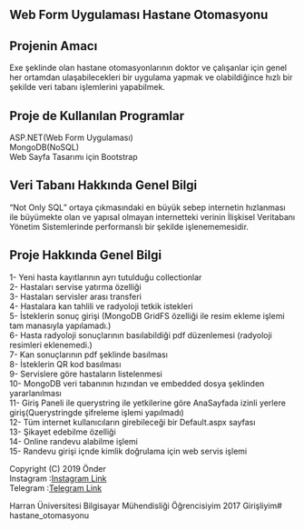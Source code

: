 ## Web Form Uygulaması Hastane Otomasyonu

## Projenin Amacı
Exe şeklinde olan hastane otomasyonlarının doktor ve çalışanlar için genel her ortamdan ulaşabilecekleri bir uygulama yapmak ve olabildiğince hızlı bir şekilde veri tabanı işlemlerini yapabilmek.

## Proje de Kullanılan Programlar
ASP.NET(Web Form Uygulaması)<br/>
MongoDB(NoSQL)<br/>
Web Sayfa Tasarımı için Bootstrap

## Veri Tabanı Hakkında Genel Bilgi
“Not Only SQL” ortaya çıkmasındaki en büyük sebep internetin hızlanması ile büyümekte olan ve yapısal olmayan internetteki verinin İlişkisel Veritabanı Yönetim Sistemlerinde performanslı bir şekilde işlenememesidir.

## Proje Hakkında Genel Bilgi
1-     Yeni hasta kayıtlarının ayrı tutulduğu collectionlar<br/>
2-     Hastaları servise yatırma özelliği<br/>
3-     Hastaları servisler arası transferi<br/>
4-     Hastalara kan tahlili ve radyoloji tetkik istekleri<br/>
5-     İsteklerin sonuç girişi (MongoDB GridFS özelliği ile resim ekleme işlemi tam manasıyla yapılamadı.)<br/>
6-     Hasta radyoloji sonuçlarının basılabildiği pdf düzenlemesi (radyoloji resimleri eklenemedi.)<br/>
7-     Kan sonuçlarının pdf şeklinde basılması<br/>
8-     İsteklerin QR kod basılması<br/>
9-     Servislere göre hastaların listelenmesi<br/>
10-    MongoDB veri tabanının hızından ve embedded dosya şeklinden yararlanılması<br/>
11-    Giriş Paneli ile querystring ile yetkilerine göre AnaSayfada izinli yerlere giriş(Querystringde şifreleme işlemi yapılmadı)<br/>
12-    Tüm internet kullanıcıların girebileceği bir Default.aspx sayfası<br/>
13-    Şikayet edebilme özelliği<br/>
14-    Online randevu alabilme işlemi<br/>
15-    Randevu girişi içnde kimlik doğrulama için web servis işlemi<br/>



Copyright (C) 2019 Önder<br/>
Instagram :[Instagram Link](https://www.instagram.com/onderfatihbuhurcu)<br/>
Telegram  :[Telegram Link](https://t.me/onderfatihbuhurcu)<br/>

Harran Üniversitesi Bilgisayar Mühendisliği Öğrencisiyim 2017 Girişliyim# hastane_otomasyonu
